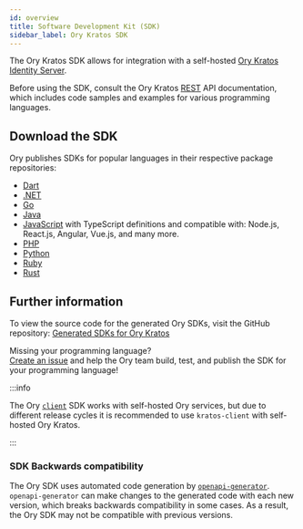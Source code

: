 ```yaml
---
id: overview
title: Software Development Kit (SDK)
sidebar_label: Ory Kratos SDK
---
```


The Ory Kratos SDK allows for integration with a self-hosted [Ory Kratos Identity Server](https://github.com/ory/kratos).

Before using the SDK, consult the Ory Kratos [REST](../reference/api.mdx) API documentation, which includes code samples and
examples for various programming languages.

## Download the SDK

Ory publishes SDKs for popular languages in their respective package repositories:

- [Dart](https://pub.dev/packages/ory_kratos_client)
- [.NET](https://www.nuget.org/packages/Ory.Kratos.Client/)
- [Go](https://github.com/ory/kratos-client-go)
- [Java](https://search.maven.org/artifact/sh.ory.kratos/kratos-client)
- [JavaScript](https://www.npmjs.com/package/@ory/kratos-client) with TypeScript definitions and compatible with: Node.js,
  React.js, Angular, Vue.js, and many more.
- [PHP](https://packagist.org/packages/ory/kratos-client)
- [Python](https://pypi.org/project/ory-kratos-client/)
- [Ruby](https://rubygems.org/gems/ory-kratos-client)
- [Rust](https://crates.io/crates/ory-kratos-client)

## Further information

To view the source code for the generated Ory SDKs, visit the GitHub repository:
[Generated SDKs for Ory Kratos](https://github.com/ory/sdk/tree/master/clients/kratos/)

Missing your programming language?  
[Create an issue](https://github.com/ory/sdk/issues) and help the Ory team build, test, and publish the SDK for your programming
language!

:::info

The Ory [`client`](../../sdk.mdx) SDK works with self-hosted Ory services, but due to different release cycles it is recommended
to use `kratos-client` with self-hosted Ory Kratos.

:::

### SDK Backwards compatibility

The Ory SDK uses automated code generation by [`openapi-generator`](https://github.com/OpenAPITools/openapi-generator).
`openapi-generator` can make changes to the generated code with each new version, which breaks backwards compatibility in some
cases. As a result, the Ory SDK may not be compatible with previous versions.
